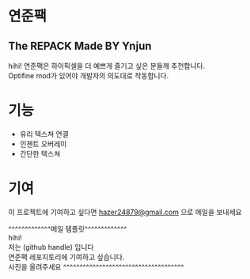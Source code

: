 # 연준팩
## The REPACK Made BY Ynjun
hihi!
연준팩은 하이픽셀을 더 예쁘게 즐기고 싶은 분들깨 추천합니다.</br>
Optifine mod가 있어야 개발자의 의도대로 작동합니다.

# 기능
- 유리 텍스쳐 연결
- 인첸트 오버레이
- 간단한 텍스쳐
# 기여
이 프로젝트에 기여하고 싶다면 hazer24879@gmail.com 으로 메일을 보내세요

^^^^^^^^^^^^^메일 템플릿^^^^^^^^^^^^^</br>
hihi!</br>
저는 (github handle) 입니다</br>
연준팩 레포지토리에 기여하고 싶습니다.</br>
사진을 올려주세요
^^^^^^^^^^^^^^^^^^^^^^^^^^^^^^^^^^^^^
